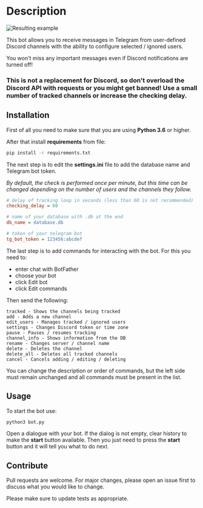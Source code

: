 # Description
![Resulting example](https://cdn.discordapp.com/attachments/962649486226767953/965948194657812540/e4a37b83-7619-4c25-b317-ca622d78f2e4.jpeg)

This bot allows you to receive messages in Telegram from user-defined Discord channels with the ability to configure selected / ignored users.

You won't miss any important messages even if Discord notifications are turned off!

### This is not a replacement for Discord, so don't overload the Discord API with requests or you might get banned! Use a small number of tracked channels or increase the checking delay.

## Installation

First of all you need to make sure that you are using **Python 3.6** or higher.

After that install **requirements** from file:
``` bash
pip install -r requirements.txt
```
The next step is to edit the **settings.ini** file to add the database name and Telegram bot token.

*By default, the check is performed once per minute, but this time can be changed depending on the number of users and the channels they follow.*

```ini
# delay of tracking loop in seconds (less than 60 is not recommended)
checking_delay = 60

# name of your database with .db at the end
db_name = database.db

# token of your telegram bot
tg_bot_token = 123456:abcdef
```
The last step is to add commands for interacting with the bot. For this you need to:
- enter chat with BotFather
- choose your bot
- click Edit bot
- click Edit commands

Then send the following:
```
tracked - Shows the channels being tracked
add - Adds a new channel
edit_users - Manages tracked / ignored users
settings - Changes Discord token or time zone
pause - Pauses / resumes tracking
channel_info - Shows information from the DB
rename - Changes server / channel name
delete - Deletes the channel
delete_all - Deletes all tracked channels
cancel - Cancels adding / editing / deleting
```
You can change the description or order of commands, but the left side must remain unchanged and all commands must be present in the list.

## Usage
To start the bot use:

``` bash
python3 bot.py
```

Open a dialogue with your bot.
If the dialog is not empty, clear history to make the **start** button available.
Then you just need to press the **start** button and it will tell you what to do next.


## Contribute
Pull requests are welcome. For major changes, please open an issue first to discuss what you would like to change.

Please make sure to update tests as appropriate.
